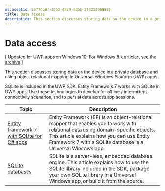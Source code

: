 ```yaml
---
ms.assetid: 76776b0f-3163-48c9-835b-3f4213968079
title: Data access
description: This section discusses storing data on the device in a private database and using object relational mapping in Universal Windows Platform (UWP) apps.
---
```

# Data access

\[ Updated for UWP apps on Windows 10. For Windows 8.x articles, see the [archive](http://go.microsoft.com/fwlink/p/?linkid=619132) \]

This section discusses storing data on the device in a private database and using object relational mapping in Universal Windows Platform (UWP) apps.

SQLite is included in the UWP SDK. Entity Framework 7 works with SQLite in UWP apps. Use these technologies to develop for offline / intermittent connectivity scenarios, and to persist data across app sessions.

| Topic | Description|
|-------|------------|
| [Entity framework 7 with SQLite for C# apps](entity-framework-7-with-sqlite-for-csharp-apps.md) | Entity Framework (EF) is an object-relational mapper that enables you to work with relational data using domain-specific objects. This article explains how you can use Entity Framework 7 with a SQLite database in a Universal Windows app. |
| [SQLite databases](sqlite-databases.md) | SQLite is a server-less, embedded database engine. This article explains how to use the SQLite library included in the SDK, package your own SQLite library in a Universal Windows app, or build it from the source. |



<!--HONumber=Jun16_HO1-->



